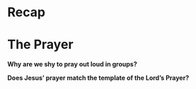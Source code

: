# Recap


# The Prayer

**Why are we shy to pray out loud in groups?**

**Does Jesus’ prayer match the template of the Lord’s Prayer?**